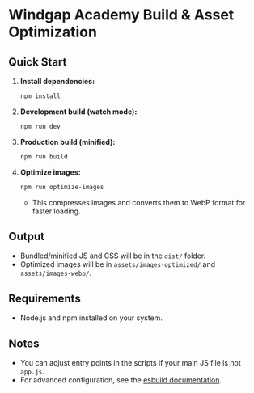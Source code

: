 # Windgap Academy Build & Asset Optimization

## Quick Start

1. **Install dependencies:**
   ```sh
   npm install
   ```
2. **Development build (watch mode):**
   ```sh
   npm run dev
   ```
3. **Production build (minified):**
   ```sh
   npm run build
   ```
4. **Optimize images:**
   ```sh
   npm run optimize-images
   ```
   - This compresses images and converts them to WebP format for faster loading.

## Output
- Bundled/minified JS and CSS will be in the `dist/` folder.
- Optimized images will be in `assets/images-optimized/` and `assets/images-webp/`.

## Requirements
- Node.js and npm installed on your system.

## Notes
- You can adjust entry points in the scripts if your main JS file is not `app.js`.
- For advanced configuration, see the [esbuild documentation](https://esbuild.github.io/).
